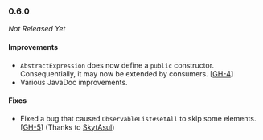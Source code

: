 ### 0.6.0

_Not Released Yet_

#### Improvements

- `AbstractExpression` does now define a `public` constructor. Consequentially,
  it may now be extended by consumers. [[GH-4](https://github.com/Osmerion/Quitte/issues/4)]
- Various JavaDoc improvements.

#### Fixes

- Fixed a bug that caused `ObservableList#setAll` to skip some elements. [[GH-5](https://github.com/Osmerion/Quitte/issues/5)]
  (Thanks to [SkytAsul](https://github.com/SkytAsul)) 